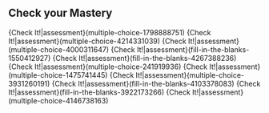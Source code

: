 
## Check your Mastery
{Check It!|assessment}(multiple-choice-1798888751)
{Check It!|assessment}(multiple-choice-4214331039)
{Check It!|assessment}(multiple-choice-4000311647)
{Check It!|assessment}(fill-in-the-blanks-1550412927)
{Check It!|assessment}(fill-in-the-blanks-4267388236)
{Check It!|assessment}(multiple-choice-241919936)
{Check It!|assessment}(multiple-choice-1475741445)
{Check It!|assessment}(multiple-choice-3931260191)
{Check It!|assessment}(fill-in-the-blanks-4103378083)
{Check It!|assessment}(fill-in-the-blanks-3922173266)
{Check It!|assessment}(multiple-choice-4146738163)
